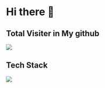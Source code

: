 # Hi there 👋

<!--
**endyd9/endyd9** is a ✨ _special_ ✨ repository because its `README.md` (this file) appears on your GitHub profile.
Here are some ideas to get you started:

- 🔭 I’m currently working on ...
- 🌱 I’m currently learning ...
- 👯 I’m looking to collaborate on ...
- 🤔 I’m looking for help with ...
- 💬 Ask me about ...
- 📫 How to reach me: ...
- 😄 Pronouns: ...
- ⚡ Fun fact: ...
-->

## Total Visiter in My github

![](https://workers-visitors.endyd9.workers.dev/visit?page=github.com/endyd9)

## Tech Stack

![]("https://img.shields.io/badge/TypeScript-3178C6?style=flat&logo=TypeScript&logoColor=white")

